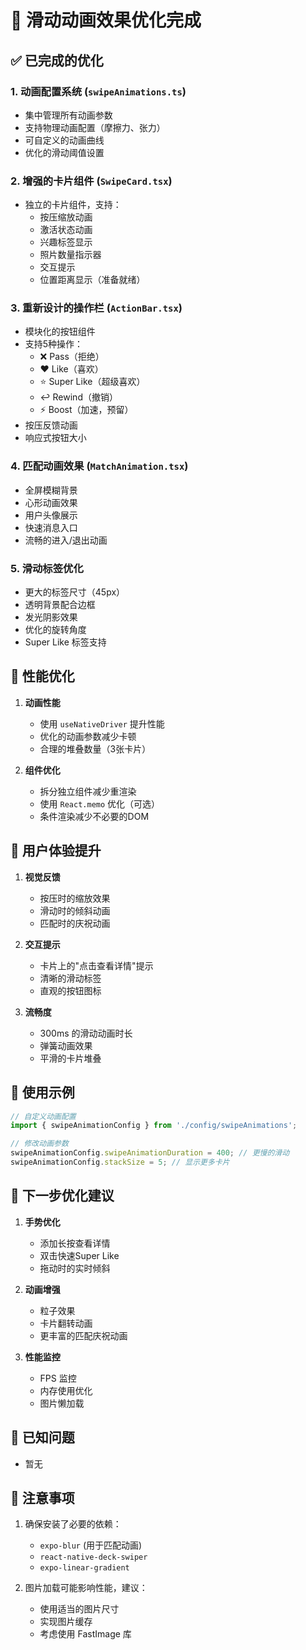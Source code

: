 # 🎨 滑动动画效果优化完成

## ✅ 已完成的优化

### 1. **动画配置系统** (`swipeAnimations.ts`)
- 集中管理所有动画参数
- 支持物理动画配置（摩擦力、张力）
- 可自定义的动画曲线
- 优化的滑动阈值设置

### 2. **增强的卡片组件** (`SwipeCard.tsx`)
- 独立的卡片组件，支持：
  - 按压缩放动画
  - 激活状态动画
  - 兴趣标签显示
  - 照片数量指示器
  - 交互提示
  - 位置距离显示（准备就绪）

### 3. **重新设计的操作栏** (`ActionBar.tsx`)
- 模块化的按钮组件
- 支持5种操作：
  - ❌ Pass（拒绝）
  - ❤️ Like（喜欢）
  - ⭐ Super Like（超级喜欢）
  - ↩️ Rewind（撤销）
  - ⚡ Boost（加速，预留）
- 按压反馈动画
- 响应式按钮大小

### 4. **匹配动画效果** (`MatchAnimation.tsx`)
- 全屏模糊背景
- 心形动画效果
- 用户头像展示
- 快速消息入口
- 流畅的进入/退出动画

### 5. **滑动标签优化**
- 更大的标签尺寸（45px）
- 透明背景配合边框
- 发光阴影效果
- 优化的旋转角度
- Super Like 标签支持

## 🚀 性能优化

1. **动画性能**
   - 使用 `useNativeDriver` 提升性能
   - 优化的动画参数减少卡顿
   - 合理的堆叠数量（3张卡片）

2. **组件优化**
   - 拆分独立组件减少重渲染
   - 使用 `React.memo` 优化（可选）
   - 条件渲染减少不必要的DOM

## 🎯 用户体验提升

1. **视觉反馈**
   - 按压时的缩放效果
   - 滑动时的倾斜动画
   - 匹配时的庆祝动画

2. **交互提示**
   - 卡片上的"点击查看详情"提示
   - 清晰的滑动标签
   - 直观的按钮图标

3. **流畅度**
   - 300ms 的滑动动画时长
   - 弹簧动画效果
   - 平滑的卡片堆叠

## 📱 使用示例

```typescript
// 自定义动画配置
import { swipeAnimationConfig } from './config/swipeAnimations';

// 修改动画参数
swipeAnimationConfig.swipeAnimationDuration = 400; // 更慢的滑动
swipeAnimationConfig.stackSize = 5; // 显示更多卡片
```

## 🔄 下一步优化建议

1. **手势优化**
   - 添加长按查看详情
   - 双击快速Super Like
   - 拖动时的实时倾斜

2. **动画增强**
   - 粒子效果
   - 卡片翻转动画
   - 更丰富的匹配庆祝动画

3. **性能监控**
   - FPS 监控
   - 内存使用优化
   - 图片懒加载

## 🐛 已知问题

- 暂无

## 📝 注意事项

1. 确保安装了必要的依赖：
   - `expo-blur` (用于匹配动画)
   - `react-native-deck-swiper`
   - `expo-linear-gradient`

2. 图片加载可能影响性能，建议：
   - 使用适当的图片尺寸
   - 实现图片缓存
   - 考虑使用 FastImage 库